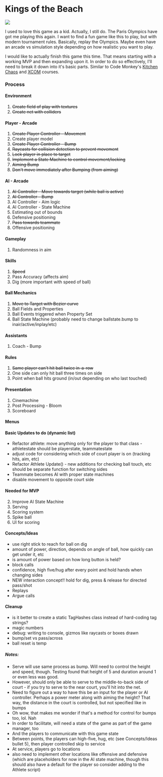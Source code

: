 # Kings of the Beach
 
<img src="https://thumbnails.libretro.com/Nintendo%20-%20Nintendo%20Entertainment%20System/Named_Boxarts/Kings%20of%20the%20Beach%20-%20Professional%20Beach%20Volleyball%20%28USA%29.png" />

I used to love this game as a kid. Actually, I still do. The Paris Olympics have got me playing this again. I want to find a fun game like this to play, but with modern tournament rules. Basically, replay the Olympics. Maybe even have an arcade vs simulation style depending on how realistic you want to play.

I would like to actually finish this game this time. That means starting with a working MVP and then expanding upon it. In order to do so effectively, I'll need to break it down into it's basic parts. Similar to Code Monkey's [Kitchen Chaos](https://youtu.be/AmGSEH7QcDg) and [XCOM](https://www.gamedev.tv/dashboard/courses/26) courses.

### Process

#### Environment
1. ~~Create field of play with textures~~
2. ~~Create net with colliders~~

#### Player - Arcade
1. ~~Create Player Controller - Movement~~
2. Create player model
3. ~~Create Player Controller - Bump~~
4. ~~Raycasts for collision detection to prevent movement~~
5. ~~Lock player in place to target~~
6. ~~Implement a State Machine to control movement/locking~~
7. ~~Aiming Bump~~
8. ~~Don't move immediately after Bumping (from aiming)~~

#### AI - Arcade
1. ~~AI Controller - Move towards target (while ball is active)~~
2. ~~AI Controller - Bump~~
3. AI Controller - Aim logic
4. AI Controller - State Machine
5. Estimating out of bounds
6. Defensive positioning
7. ~~Pass towards teammate~~
8. Offensive positioning

#### Gameplay
1. Randomness in aim

#### Skills
1. ~~Speed~~
2. Pass Accuracy (affects aim)
3. Dig (more important with speed of ball)

#### Ball Mechanics
1. ~~Move to Target with Bezier curve~~
2. Ball Fields and Properties
3. Ball Events triggered when Property Set
4. Ball State Machine (probably need to change ballstate.bump to inair/active/inplay/etc)

#### Assistants
1. Coach - Bump

#### Rules
1. ~~Same player can't hit ball twice in-a-row~~
2. One side can only hit ball three times on side
3. Point when ball hits ground (in/out depending on who last touched)

#### Presentation
1. Cinemachine
2. Post Processing - Bloom
3. Scoreboard

#### Menus

#### Basic Updates to do (dynamic list)
- Refactor athlete: move anything only for the player to that class - athletestate should be playerstate, teammatestate
- adjust code for considering which side of court player is on (tracking hits, aim, etc)
- Refactor Athlete Update() - new additions for checking ball touch, etc should be separate function for switching sides
- Teammate becomes AI with proper state machines
- disable movement to opposite court side

#### Needed for MVP
2. Improve AI State Machine
3. Serving
4. Scoring system
5. Spike ball
6. UI for scoring

#### Concepts/Ideas
- use right stick to reach for ball on dig
- amount of power, direction, depends on angle of ball, how quickly can get under it, etc
- is amount of power based on how long button is held?
- block calls
- confidence, high five/hug after every point and hold hands when changing sides
- NEW interaction concept!!  hold for dig, press & release for directed pass/shot
- Replays
- Argue calls

#### Cleanup
- is it better to create a static TagHashes class instead of hard-coding tag strings?
- magic numbers
- debug: writing to console, gizmos like raycasts or boxes drawn
- bump/set vs pass/across
- ball reset is temp

##### Notes:
- Serve will use same process as bump. Will need to control the height and speed, though. Testing found that height of 5 and duration around 1 or even less was good.
- However, should only be able to serve to the middle-to-back side of court - if you try to serve to the near court, you'll hit into the net.
- Need to figure out a way to have this be an input for the player or AI controller. Perhaps a power meter along with aiming the height? That way, the distance in the court is controlled, but not specified like in bumps
- Oh wow, that makes me wonder if that's a method for control for bumps too, lol. Nah
- In order to facilitate, will need a state of the game as part of the game manager, too
- And the players to communicate with this game state
- Between points, the players can high-five, hug, etc (see Concepts/Ideas bullet 5), then player controlled skip to service
- At service, players go to locations
- also need to implement other locations like offensive and defensive (which are placeholders for now in the AI state machine, though this should also have a default for the player so consider adding to the Athlete script)